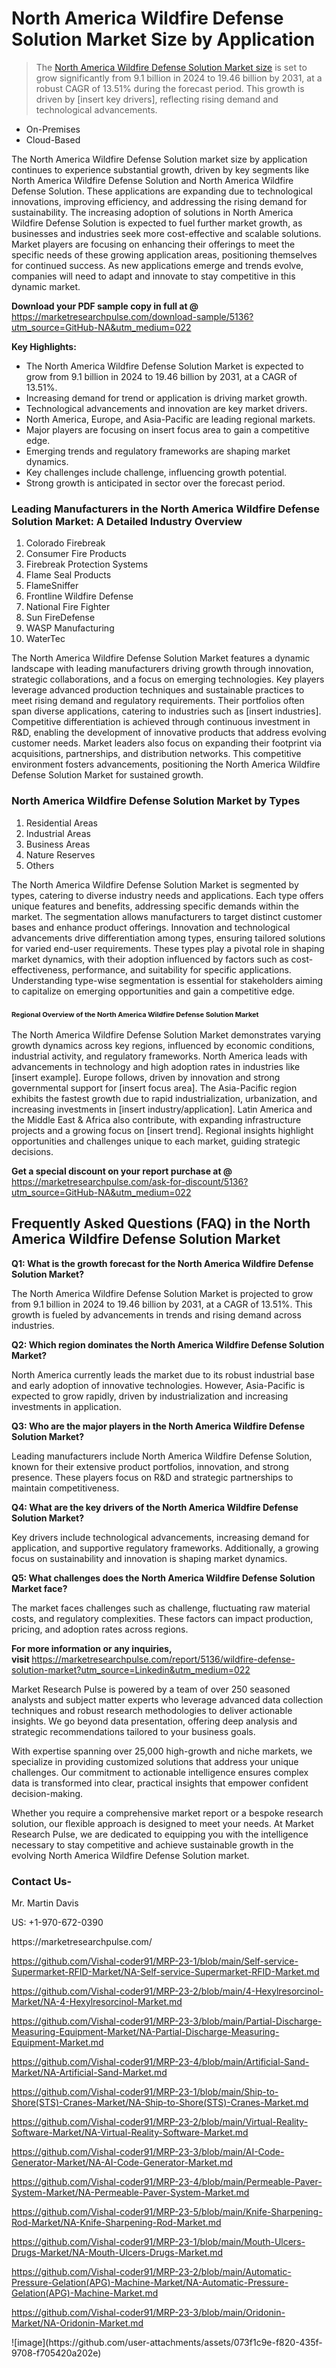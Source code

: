 <h1>North America Wildfire Defense Solution Market&nbsp;Size by Application</h1><blockquote><p>The <a href="https://marketresearchpulse.com/download-sample/5136?utm_source=GitHub-NA&amp;utm_medium=022">North America Wildfire Defense Solution Market size</a> is set to grow significantly from 9.1 billion in 2024 to 19.46 billion by 2031, at a robust CAGR of 13.51% during the forecast period. This growth is driven by [insert key drivers], reflecting rising demand and technological advancements.</p></blockquote><ul><li>On-Premises<li> Cloud-Based</li></ul><p>The North America Wildfire Defense Solution market size by application continues to experience substantial growth, driven by key segments like North America Wildfire Defense Solution and North America Wildfire Defense Solution. These applications are expanding due to technological innovations, improving efficiency, and addressing the rising demand for sustainability. The increasing adoption of solutions in North America Wildfire Defense Solution is expected to fuel further market growth, as businesses and industries seek more cost-effective and scalable solutions. Market players are focusing on enhancing their offerings to meet the specific needs of these growing application areas, positioning themselves for continued success. As new applications emerge and trends evolve, companies will need to adapt and innovate to stay competitive in this dynamic market.</p><p><strong>Download your PDF sample copy in full at @ </strong><a href="https://marketresearchpulse.com/download-sample/5136?utm_source=GitHub-NA&amp;utm_medium=022">https://marketresearchpulse.com/download-sample/5136?utm_source=GitHub-NA&amp;utm_medium=022</a></p><p><strong>Key Highlights: </strong></p><ul><li>The North America Wildfire Defense Solution Market is expected to grow from 9.1 billion in 2024 to 19.46 billion by 2031, at a CAGR of 13.51%.</li><li>Increasing demand for trend or application is driving market growth.</li><li>Technological advancements and innovation are key market drivers.</li><li>North America, Europe, and Asia-Pacific are leading regional markets.</li><li>Major players are focusing on insert focus area to gain a competitive edge.</li><li>Emerging trends and regulatory frameworks are shaping market dynamics.</li><li>Key challenges include challenge, influencing growth potential.</li><li>Strong growth is anticipated in sector over the forecast period.</li></ul><h3>Leading Manufacturers in the North America Wildfire Defense Solution Market: A Detailed Industry Overview</h3><ol><li>Colorado Firebreak</li><li>Consumer Fire Products</li><li>Firebreak Protection Systems</li><li>Flame Seal Products</li><li>FlameSniffer</li><li>Frontline Wildfire Defense</li><li>National Fire Fighter</li><li>Sun FireDefense</li><li>WASP Manufacturing</li><li>WaterTec</li></ol><div class="flex max-w-full flex-col flex-grow"><div class="min-h-8 text-message flex w-full flex-col items-end gap-2 whitespace-normal break-words [.text-message+&amp;]:mt-5" dir="auto" data-message-author-role="assistant" data-message-id="fd8432e4-4910-450d-b182-61b7bfb0a01f" data-message-model-slug="gpt-4o"><div class="flex w-full flex-col gap-1 empty:hidden first:pt-[3px]"><div class="markdown prose w-full break-words dark:prose-invert light"><p>The North America Wildfire Defense Solution Market features a dynamic landscape with leading manufacturers driving growth through innovation, strategic collaborations, and a focus on emerging technologies. Key players leverage advanced production techniques and sustainable practices to meet rising demand and regulatory requirements. Their portfolios often span diverse applications, catering to industries such as [insert industries]. Competitive differentiation is achieved through continuous investment in R&amp;D, enabling the development of innovative products that address evolving customer needs. Market leaders also focus on expanding their footprint via acquisitions, partnerships, and distribution networks. This competitive environment fosters advancements, positioning the North America Wildfire Defense Solution Market for sustained growth.</p></div></div></div></div><h3>North America Wildfire Defense Solution Market by Types</h3><ol><li>Residential Areas<li> Industrial Areas<li> Business Areas<li> Nature Reserves<li> Others</li></ol><div class="flex max-w-full flex-col flex-grow"><div class="min-h-8 text-message flex w-full flex-col items-end gap-2 whitespace-normal break-words [.text-message+&amp;]:mt-5" dir="auto" data-message-author-role="assistant" data-message-id="084470be-0bb7-4664-bddf-5156b4f41249" data-message-model-slug="gpt-4o-mini"><div class="flex w-full flex-col gap-1 empty:hidden first:pt-[3px]"><div class="markdown prose w-full break-words dark:prose-invert light"><p>The North America Wildfire Defense Solution Market is segmented by types, catering to diverse industry needs and applications. Each type offers unique features and benefits, addressing specific demands within the market. The segmentation allows manufacturers to target distinct customer bases and enhance product offerings. Innovation and technological advancements drive differentiation among types, ensuring tailored solutions for varied end-user requirements. These types play a pivotal role in shaping market dynamics, with their adoption influenced by factors such as cost-effectiveness, performance, and suitability for specific applications. Understanding type-wise segmentation is essential for stakeholders aiming to capitalize on emerging opportunities and gain a competitive edge.</p></div></div></div></div><h3><span style="font-size: 11px;">Regional Overview of the North America Wildfire Defense Solution Market</span></h3><div class="flex max-w-full flex-col flex-grow"><div class="min-h-8 text-message flex w-full flex-col items-end gap-2 whitespace-normal break-words [.text-message+&amp;]:mt-5" dir="auto" data-message-author-role="assistant" data-message-id="e9038762-ce64-4e30-91c9-9bd413514231" data-message-model-slug="gpt-4o-mini"><div class="flex w-full flex-col gap-1 empty:hidden first:pt-[3px]"><div class="markdown prose w-full break-words dark:prose-invert light"><p>The North America Wildfire Defense Solution Market demonstrates varying growth dynamics across key regions, influenced by economic conditions, industrial activity, and regulatory frameworks. North America leads with advancements in technology and high adoption rates in industries like [insert example]. Europe follows, driven by innovation and strong governmental support for [insert focus area]. The Asia-Pacific region exhibits the fastest growth due to rapid industrialization, urbanization, and increasing investments in [insert industry/application]. Latin America and the Middle East &amp; Africa also contribute, with expanding infrastructure projects and a growing focus on [insert trend]. Regional insights highlight opportunities and challenges unique to each market, guiding strategic decisions.</p></div></div></div></div><p><strong>Get a special discount on your report purchase at @ </strong><a href="https://marketresearchpulse.com/ask-for-discount/5136?utm_source=GitHub-NA&amp;utm_medium=022">https://marketresearchpulse.com/ask-for-discount/5136?utm_source=GitHub-NA&amp;utm_medium=022</a></p><h2>Frequently Asked Questions (FAQ) in the North America Wildfire Defense Solution Market</h2><p><strong>Q1: What is the growth forecast for the North America Wildfire Defense Solution Market?</strong></p><p>The North America Wildfire Defense Solution Market is projected to grow from 9.1 billion in 2024 to 19.46 billion by 2031, at a CAGR of 13.51%. This growth is fueled by advancements in trends and rising demand across industries.</p><p><strong>Q2: Which region dominates the North America Wildfire Defense Solution Market?</strong></p><p>North America currently leads the market due to its robust industrial base and early adoption of innovative technologies. However, Asia-Pacific is expected to grow rapidly, driven by industrialization and increasing investments in application.</p><p><strong>Q3: Who are the major players in the North America Wildfire Defense Solution Market?</strong></p><p>Leading manufacturers include North America Wildfire Defense Solution, known for their extensive product portfolios, innovation, and strong presence. These players focus on R&amp;D and strategic partnerships to maintain competitiveness.</p><p><strong>Q4: What are the key drivers of the North America Wildfire Defense Solution Market?</strong></p><p>Key drivers include technological advancements, increasing demand for application, and supportive regulatory frameworks. Additionally, a growing focus on sustainability and innovation is shaping market dynamics.</p><p><strong>Q5: What challenges does the North America Wildfire Defense Solution Market face?</strong></p><p>The market faces challenges such as challenge, fluctuating raw material costs, and regulatory complexities. These factors can impact production, pricing, and adoption rates across regions.</p><p><strong>For more information or any inquiries, visit&nbsp;</strong><a href="https://marketresearchpulse.com/report/5136/wildfire-defense-solution-market?utm_source=Linkedin&utm_medium=022">https://marketresearchpulse.com/report/5136/wildfire-defense-solution-market?utm_source=Linkedin&utm_medium=022</a></p><p>Market Research Pulse is powered by a team of over 250 seasoned analysts and subject matter experts who leverage advanced data collection techniques and robust research methodologies to deliver actionable insights. We go beyond data presentation, offering deep analysis and strategic recommendations tailored to your business goals.</p><p>With expertise spanning over 25,000 high-growth and niche markets, we specialize in providing customized solutions that address your unique challenges. Our commitment to actionable intelligence ensures complex data is transformed into clear, practical insights that empower confident decision-making.</p><p>Whether you require a comprehensive market report or a bespoke research solution, our flexible approach is designed to meet your needs. At Market Research Pulse, we are dedicated to equipping you with the intelligence necessary to stay competitive and achieve sustainable growth in the evolving North America Wildfire Defense Solution market.</p><h3><strong>Contact Us-</strong></h3><p>Mr. Martin Davis</p><p>US: +1-970-672-0390</p><p>https://marketresearchpulse.com/</p><p><a href="https://github.com/Vishal-coder91/MRP-23-1/blob/main/Self-service-Supermarket-RFID-Market/NA-Self-service-Supermarket-RFID-Market.md">https://github.com/Vishal-coder91/MRP-23-1/blob/main/Self-service-Supermarket-RFID-Market/NA-Self-service-Supermarket-RFID-Market.md</a></p><p><a href="https://github.com/Vishal-coder91/MRP-23-2/blob/main/4-Hexylresorcinol-Market/NA-4-Hexylresorcinol-Market.md">https://github.com/Vishal-coder91/MRP-23-2/blob/main/4-Hexylresorcinol-Market/NA-4-Hexylresorcinol-Market.md</a></p><p><a href="https://github.com/Vishal-coder91/MRP-23-3/blob/main/Partial-Discharge-Measuring-Equipment-Market/NA-Partial-Discharge-Measuring-Equipment-Market.md">https://github.com/Vishal-coder91/MRP-23-3/blob/main/Partial-Discharge-Measuring-Equipment-Market/NA-Partial-Discharge-Measuring-Equipment-Market.md</a></p><p><a href="https://github.com/Vishal-coder91/MRP-23-4/blob/main/Artificial-Sand-Market/NA-Artificial-Sand-Market.md">https://github.com/Vishal-coder91/MRP-23-4/blob/main/Artificial-Sand-Market/NA-Artificial-Sand-Market.md</a></p><p><a href="https://github.com/Vishal-coder91/MRP-23-1/blob/main/Ship-to-Shore(STS)-Cranes-Market/NA-Ship-to-Shore(STS)-Cranes-Market.md">https://github.com/Vishal-coder91/MRP-23-1/blob/main/Ship-to-Shore(STS)-Cranes-Market/NA-Ship-to-Shore(STS)-Cranes-Market.md</a></p><p><a href="https://github.com/Vishal-coder91/MRP-23-2/blob/main/Virtual-Reality-Software-Market/NA-Virtual-Reality-Software-Market.md">https://github.com/Vishal-coder91/MRP-23-2/blob/main/Virtual-Reality-Software-Market/NA-Virtual-Reality-Software-Market.md</a></p><p><a href="https://github.com/Vishal-coder91/MRP-23-3/blob/main/AI-Code-Generator-Market/NA-AI-Code-Generator-Market.md">https://github.com/Vishal-coder91/MRP-23-3/blob/main/AI-Code-Generator-Market/NA-AI-Code-Generator-Market.md</a></p><p><a href="https://github.com/Vishal-coder91/MRP-23-4/blob/main/Permeable-Paver-System-Market/NA-Permeable-Paver-System-Market.md">https://github.com/Vishal-coder91/MRP-23-4/blob/main/Permeable-Paver-System-Market/NA-Permeable-Paver-System-Market.md</a></p><p><a href="https://github.com/Vishal-coder91/MRP-23-5/blob/main/Knife-Sharpening-Rod-Market/NA-Knife-Sharpening-Rod-Market.md">https://github.com/Vishal-coder91/MRP-23-5/blob/main/Knife-Sharpening-Rod-Market/NA-Knife-Sharpening-Rod-Market.md</a></p><p><a href="https://github.com/Vishal-coder91/MRP-23-1/blob/main/Mouth-Ulcers-Drugs-Market/NA-Mouth-Ulcers-Drugs-Market.md">https://github.com/Vishal-coder91/MRP-23-1/blob/main/Mouth-Ulcers-Drugs-Market/NA-Mouth-Ulcers-Drugs-Market.md</a></p><p><a href="https://github.com/Vishal-coder91/MRP-23-2/blob/main/Automatic-Pressure-Gelation(APG)-Machine-Market/NA-Automatic-Pressure-Gelation(APG)-Machine-Market.md">https://github.com/Vishal-coder91/MRP-23-2/blob/main/Automatic-Pressure-Gelation(APG)-Machine-Market/NA-Automatic-Pressure-Gelation(APG)-Machine-Market.md</a></p><p><a href="https://github.com/Vishal-coder91/MRP-23-3/blob/main/Oridonin-Market/NA-Oridonin-Market.md">https://github.com/Vishal-coder91/MRP-23-3/blob/main/Oridonin-Market/NA-Oridonin-Market.md</a></p>
![image](https://github.com/user-attachments/assets/073f1c9e-f820-435f-9708-f705420a202e)

